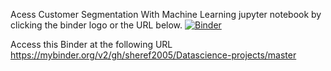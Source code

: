 Acess Customer Segmentation With Machine Learning jupyter notebook by clicking the binder logo or the URL below.
[![Binder](https://mybinder.org/badge_logo.svg)](https://mybinder.org/v2/gh/sheref2005/Datascience-projects/master)

Access this Binder at the following URL
https://mybinder.org/v2/gh/sheref2005/Datascience-projects/master

